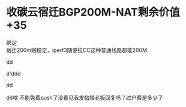 # 收碳云宿迁BGP200M-NAT剩余价值+35


绑定<br />
宿迁200m贼稳定，iperf3随便拉CC这种普通线路都能200M

dd

d'ddd<img id="aimg_R7i37" onclick="zoom(this, this.src, 0, 0, 0)" class="zoom" src="https://cdn.jsdelivr.net/gh/hishis/forum-master/public/images/patch.gif" onmouseover="img_onmouseoverfunc(this)" onload="thumbImg(this)" border="0" alt="" />

dd<img id="aimg_k3a13" onclick="zoom(this, this.src, 0, 0, 0)" class="zoom" src="https://cdn.jsdelivr.net/gh/hishis/forum-master/public/images/patch.gif" onmouseover="img_onmouseoverfunc(this)" onload="thumbImg(this)" border="0" alt="" />

dd啥 不能免费push了没看见我发帖煤老板回复吗？过户费是多少了 
